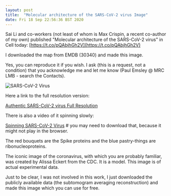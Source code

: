```yaml
---
layout: post
title:  "Molecular architecture of the SARS-CoV-2 virus Image"
date: Fri 18 Sep 22:56:36 BST 2020
---
```


Sai Li and co-workers (not least of whom is Max Crispin, a recent co-author of my own)
published "Molecular architecture of the SARS-CoV-2 virus" in Cell today:
[https://t.co/pQAbjhGh2V](https://t.co/pQAbjhGh2V)

I downloaded the map from EMDB (30340) and made this image.

Yes, you can reproduce it if you wish. I ask (this is a request, not a
condition) that you acknowledge me and let me know (Paul Emsley @ MRC
LMB - search the Contacts).

![SARS-CoV-2 Virus]({{"../../../images/authentic-sars-cov-2-small.png"}})

Here a link to the full resolution version:

[Authentic SARS-CoV-2 virus Full Resolution](https://www2.mrc-lmb.cam.ac.uk/personal/pemsley/coot/web/screenshots/authentic-sars-cov-2.png)

There is also a video of it spinning slowly:

[Spinning SARS-CoV-2 Virus](https://www2.mrc-lmb.cam.ac.uk/personal/pemsley/coot/web/screenshots/authentic-sars-cov-2.mp4) # you may need to download that, because it might not play in the browser.


The red bouquets are the Spike proteins and the blue pastry-things are ribonucleoproteins.

The iconic image of the coronavirus, with which you are probably familiar, was created by Alissa Eckert from the CDC. It
is a model. This image is of actual experimental data.

Just to be clear, I was not involved in this work, I just downloaded the publicly available data
(the subtomogram averaging reconstruction) and made this image which you can use for free.


